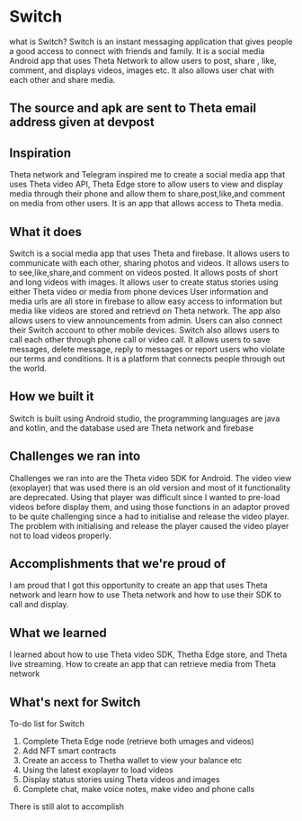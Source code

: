 # Switch
what is Switch?
Switch is an instant messaging application that gives people a good access to connect with friends and family. It is a social media Android app that uses Theta Network to allow users to post, share , like, comment, and displays videos,  images etc. It also allows user chat with each other and share media.

## The source and apk are sent to Theta email address given at devpost

## Inspiration
Theta network and Telegram inspired me to create a social media app that uses Theta video API, Theta Edge store to allow users to view and display media through their phone and allow them to share,post,like,and comment on media from other users. It is an app that allows access to Theta media.
## What it does
Switch is a social media app that uses Theta and firebase. It allows users to communicate with each other, sharing photos and videos. It allows users to to see,like,share,and comment on videos posted. It allows posts of short and long videos with images. It allows user to create status stories using either Theta video or media from phone devices
User information and media urls are all store in firebase to allow easy access to information but media like videos are stored and retrievd on Theta network. The app also allows users to view announcements from admin. Users can also connect their Switch account to other mobile devices. Switch also allows users to call each other through phone call or video call. It allows users to save messages, delete message, reply to messages or report users who violate our terms and conditions. It is a platform that connects people through out the world.

## How we built it
Switch is built using Android studio, the programming languages are java and kotlin, and the database used are Theta network and firebase 

## Challenges we ran into
Challenges we ran into are the Theta video SDK for Android. The video view (exoplayer) that was used there is an old version and most of it functionality are deprecated. Using that player was difficult since I wanted to pre-load videos before display them, and using those functions in an adaptor proved to be quite challenging since a had to initialise and release the video player.  The problem with initialising and release the player caused the video player not to load videos properly.

## Accomplishments that we're proud of
I am proud that I got this opportunity to create an app that uses Theta network and learn how to use Theta network and how to use their SDK to call and display. 

## What we learned
I learned about how to use Theta video SDK, Thetha Edge store, and Theta live streaming. How to create an app that can retrieve media from Theta network 

## What's next for Switch
To-do list for Switch
1. Complete Theta Edge node (retrieve both umages and videos)
2. Add NFT smart contracts
3. Create an access to Thetha wallet to view your balance etc
4. Using the latest exoplayer to load videos
5. Display status stories using Theta videos and images
6. Complete chat, make voice notes, make video and phone calls

There is still alot to accomplish
